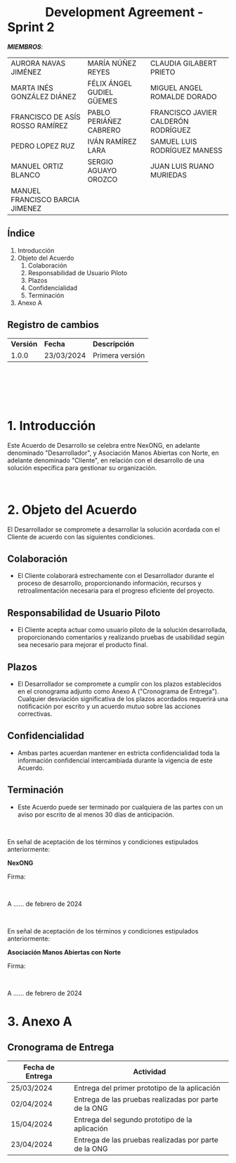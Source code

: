 # &nbsp;&nbsp;&nbsp;&nbsp;&nbsp;&nbsp;&nbsp;&nbsp;&nbsp;&nbsp;&nbsp;&nbsp; Development Agreement - Sprint 2

**_MIEMBROS_**:

<table>
  <tr>
    <td>AURORA NAVAS JIMÉNEZ</td>
    <td>MARÍA NÚÑEZ REYES</td>
    <td>CLAUDIA GILABERT PRIETO</td>
  </tr>
  <tr>
    <td>MARTA INÉS GONZÁLEZ DIÁNEZ</td>
    <td>FÉLIX ÁNGEL GUDIEL GÜEMES</td>
    <td>MIGUEL ANGEL ROMALDE DORADO</td>
  </tr>
  <tr>
    <td>FRANCISCO DE ASÍS ROSSO RAMÍREZ</td>
    <td>PABLO PERIÁÑEZ CABRERO</td>
    <td>FRANCISCO JAVIER CALDERÓN RODRÍGUEZ</td>
  </tr>
  <tr>
    <td>PEDRO LOPEZ RUZ</td>
    <td>IVÁN RAMÍREZ LARA</td>
    <td>SAMUEL LUIS RODRÍGUEZ MANESS</td>
  </tr>
  <tr>
    <td>MANUEL ORTIZ BLANCO</td>
    <td>SERGIO AGUAYO OROZCO</td>
    <td>JUAN LUIS RUANO MURIEDAS</td>
  </tr>
  <tr>
    <td>MANUEL FRANCISCO BARCIA JIMENEZ</td>
    <td></td>
    <td></td>
  </tr>
</table>

## Índice

1. Introducción
2. Objeto del Acuerdo
    1. Colaboración
    2. Responsabilidad de Usuario Piloto
    3. Plazos
    4. Confidencialidad
    5. Terminación
3. Anexo A

## Registro de cambios

<table>
  <tr>
   <td><strong>Versión</strong>
   </td>
   <td><strong>Fecha</strong>
   </td>
   <td><strong>Descripción</strong>
   </td>
  </tr>
  <tr>
   <td>1.0.0</td>
   <td>23/03/2024</td>
   <td>Primera versión</td>
  </tr>
</table>

<br/>

#

<br/>

# 1. Introducción

Este Acuerdo de Desarrollo se celebra entre NexONG, en adelante denominado "Desarrollador", y Asociación Manos Abiertas con Norte, en adelante denominado "Cliente", en relación con el desarrollo de una solución específica para gestionar su organización.

<br/>

# 2. Objeto del Acuerdo

El Desarrollador se compromete a desarrollar la solución acordada con el Cliente de acuerdo con las siguientes condiciones.

## Colaboración

-   El Cliente colaborará estrechamente con el Desarrollador durante el proceso de desarrollo, proporcionando información, recursos y retroalimentación necesaria para el progreso eficiente del proyecto.

## Responsabilidad de Usuario Piloto

-   El Cliente acepta actuar como usuario piloto de la solución desarrollada, proporcionando comentarios y realizando pruebas de usabilidad según sea necesario para mejorar el producto final.

## Plazos

-   El Desarrollador se compromete a cumplir con los plazos establecidos en el cronograma adjunto como Anexo A ("Cronograma de Entrega"). Cualquier desviación significativa de los plazos acordados requerirá una notificación por escrito y un acuerdo mutuo sobre las acciones correctivas.

## Confidencialidad

-   Ambas partes acuerdan mantener en estricta confidencialidad toda la información confidencial intercambiada durante la vigencia de este Acuerdo.

## Terminación

-   Este Acuerdo puede ser terminado por cualquiera de las partes con un aviso por escrito de al menos 30 días de anticipación.

<br/>

En señal de aceptación de los términos y condiciones estipulados anteriormente:

**NexONG**

Firma:

<br/>

A …… de febrero de 2024

<br/>

En señal de aceptación de los términos y condiciones estipulados anteriormente:

**Asociación Manos Abiertas con Norte**

Firma:

<br/>

A …… de febrero de 2024

# 3. Anexo A

## Cronograma de Entrega

| Fecha de Entrega | Actividad                                             |
| ---------------- | ----------------------------------------------------- |
| 25/03/2024       | Entrega del primer prototipo de la aplicación         |
| 02/04/2024       | Entrega de las pruebas realizadas por parte de la ONG |
| 15/04/2024       | Entrega del segundo prototipo de la aplicación        |
| 23/04/2024       | Entrega de las pruebas realizadas por parte de la ONG |
